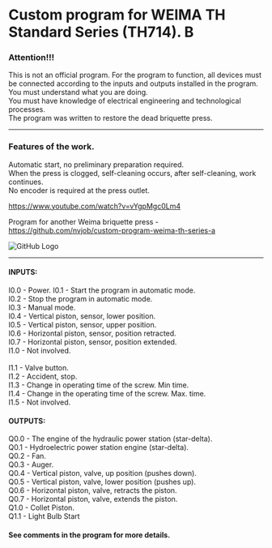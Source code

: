 # Custom program for WEIMA TH Standard Series (TH714). B

### Attention!!!

This is not an official program.
For the program to function, all devices must be connected according to the inputs and outputs installed in the program.<br>
You must understand what you are doing.<br>
You must have knowledge of electrical engineering and technological processes.<br>
The program was written to restore the dead briquette press.

-------------------------------------------------------------------

### Features of the work.

Automatic start, no preliminary preparation required.<br>
When the press is clogged, self-cleaning occurs, after self-cleaning, work continues.<br>
No encoder is required at the press outlet.

https://www.youtube.com/watch?v=vYgpMgc0Lm4

Program for another Weima briquette press - https://github.com/nvjob/custom-program-weima-th-series-a

![GitHub Logo](https://github.com/nvjob/custom-program-weima-th-series-a/blob/master/Images/Briquette%20Press%20(3).jpg)

-------------------------------------------------------------------

#### INPUTS:

I0.0 - Power.
I0.1 - Start the program in automatic mode. <br>
I0.2 - Stop the program in automatic mode. <br>
I0.3 - Manual mode. <br>
I0.4 - Vertical piston, sensor, lower position. <br>
I0.5 - Vertical piston, sensor, upper position. <br>
I0.6 - Horizontal piston, sensor, position retracted. <br>
I0.7 - Horizontal piston, sensor, position extended. <br>
I1.0 - Not involved. <br> <br>
I1.1 - Valve button. <br>
I1.2 - Accident, stop. <br>
I1.3 - Change in operating time of the screw. Min time. <br>
I1.4 - Change in the operating time of the screw. Max. time.  <br>
I1.5 - Not involved.


#### OUTPUTS:

Q0.0 - The engine of the hydraulic power station (star-delta). <br>
Q0.1 - Hydroelectric power station engine (star-delta). <br>
Q0.2 - Fan. <br>
Q0.3 - Auger. <br>
Q0.4 - Vertical piston, valve, up position (pushes down). <br>
Q0.5 - Vertical piston, valve, lower position (pushes up). <br>
Q0.6 - Horizontal piston, valve, retracts the piston. <br>
Q0.7 - Horizontal piston, valve, extends the piston. <br>
Q1.0 - Collet Piston. <br>
Q1.1 - Light Bulb Start

#### See comments in the program for more details.
